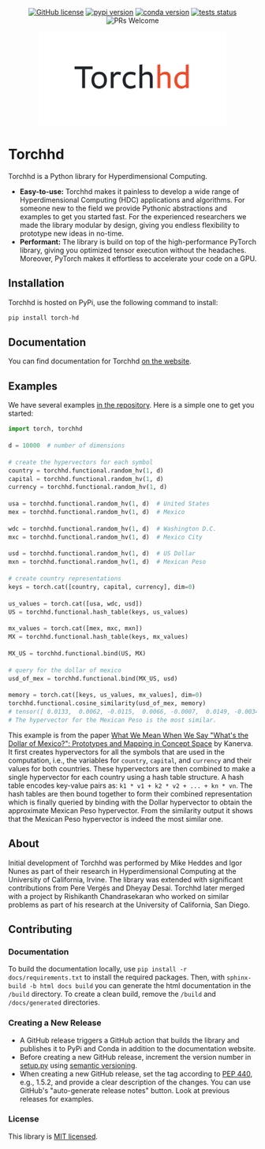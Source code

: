 <p align="center">
    <a href="https://github.com/hyperdimensional-computing/torchhd/blob/main/LICENSE"><img alt="GitHub license" src="https://img.shields.io/badge/license-MIT-orange.svg?style=flat" /></a>
    <a href="https://pypi.org/project/torch-hd/"><img alt="pypi version" src="https://img.shields.io/pypi/v/torch-hd.svg?style=flat&color=orange" /></a>
    <a href="https://anaconda.org/torchhd/torchhd"><img alt="conda version" src="https://img.shields.io/conda/v/torchhd/torchhd?label=conda&style=flat&color=orange" /></a>
    <a href="https://github.com/hyperdimensional-computing/torchhd/actions/workflows/test.yml?query=branch%3Amain"><img alt="tests status" src="https://img.shields.io/github/workflow/status/hyperdimensional-computing/torchhd/Test/main?label=tests&style=flat" />
    </a><img alt="PRs Welcome" src="https://img.shields.io/badge/PRs-welcome-brightgreen.svg?style=flat" />
</p>

<div align="center">
    <a href="https://github.com/hyperdimensional-computing/torchhd">
        <img width="380px"  alt="Torchhd logo" src="https://raw.githubusercontent.com/hyperdimensional-computing/torchhd/main/docs/images/torchhd-logo.svg" />
    </a>
</div>

# Torchhd

Torchhd is a Python library for Hyperdimensional Computing.

* **Easy-to-use:** Torchhd makes it painless to develop a wide range of Hyperdimensional Computing (HDC) applications and algorithms. For someone new to the field we provide Pythonic abstractions and examples to get you started fast. For the experienced researchers we made the library modular by design, giving you endless flexibility to prototype new ideas in no-time.
* **Performant:** The library is build on top of the high-performance PyTorch library, giving you optimized tensor execution without the headaches. Moreover, PyTorch makes it effortless to accelerate your code on a GPU.

## Installation

Torchhd is hosted on PyPi, use the following command to install:

```bash
pip install torch-hd
```

<!-- ```bash
conda install -c torchhd torchhd
``` -->

## Documentation

You can find documentation for Torchhd [on the website](https://torchhd.readthedocs.io).

## Examples

We have several examples [in the repository](https://github.com/hyperdimensional-computing/torchhd/tree/main/examples). Here is a simple one to get you started:

```python
import torch, torchhd

d = 10000  # number of dimensions

# create the hypervectors for each symbol
country = torchhd.functional.random_hv(1, d)
capital = torchhd.functional.random_hv(1, d)
currency = torchhd.functional.random_hv(1, d)

usa = torchhd.functional.random_hv(1, d)  # United States
mex = torchhd.functional.random_hv(1, d)  # Mexico

wdc = torchhd.functional.random_hv(1, d)  # Washington D.C.
mxc = torchhd.functional.random_hv(1, d)  # Mexico City

usd = torchhd.functional.random_hv(1, d)  # US Dollar
mxn = torchhd.functional.random_hv(1, d)  # Mexican Peso

# create country representations
keys = torch.cat([country, capital, currency], dim=0)

us_values = torch.cat([usa, wdc, usd])
US = torchhd.functional.hash_table(keys, us_values)

mx_values = torch.cat([mex, mxc, mxn])
MX = torchhd.functional.hash_table(keys, mx_values)

MX_US = torchhd.functional.bind(US, MX)

# query for the dollar of mexico
usd_of_mex = torchhd.functional.bind(MX_US, usd)

memory = torch.cat([keys, us_values, mx_values], dim=0)
torchhd.functional.cosine_similarity(usd_of_mex, memory)
# tensor([ 0.0133,  0.0062, -0.0115,  0.0066, -0.0007,  0.0149, -0.0034,  0.0084,  0.3334])
# The hypervector for the Mexican Peso is the most similar.
```

This example is from the paper [What We Mean When We Say "What's the Dollar of Mexico?": Prototypes and Mapping in Concept Space](https://redwood.berkeley.edu/wp-content/uploads/2020/05/kanerva2010what.pdf) by Kanerva. It first creates hypervectors for all the symbols that are used in the computation, i.e., the variables for `country`, `capital`, and `currency` and their values for both countries. These hypervectors are then combined to make a single hypervector for each country using a hash table structure. A hash table encodes key-value pairs as: `k1 * v1 + k2 * v2 + ... + kn * vn`. The hash tables are then bound together to form their combined representation which is finally queried by binding with the Dollar hypervector to obtain the approximate Mexican Peso hypervector. From the similarity output it shows that the Mexican Peso hypervector is indeed the most similar one.


## About

Initial development of Torchhd was performed by Mike Heddes and Igor Nunes as part of their research in Hyperdimensional Computing at the University of California, Irvine. The library was extended with significant contributions from Pere Vergés and Dheyay Desai. Torchhd later merged with a project by Rishikanth Chandrasekaran who worked on similar problems as part of his research at the University of California, San Diego.

## Contributing

### Documentation

To build the documentation locally, use `pip install -r docs/requirements.txt` to install the required packages. Then, with `sphinx-build -b html docs build` you can generate the html documentation in the `/build` directory. To create a clean build, remove the `/build` and `/docs/generated` directories.

### Creating a New Release

- A GitHub release triggers a GitHub action that builds the library and publishes it to PyPi and Conda in addition to the documentation website.
- Before creating a new GitHub release, increment the version number in [setup.py](https://github.com/hyperdimensional-computing/torchhd/blob/main/setup.py) using [semantic versioning](https://semver.org).
- When creating a new GitHub release, set the tag according to [PEP 440](https://peps.python.org/pep-0440/), e.g., 1.5.2, and provide a clear description of the changes. You can use GitHub's "auto-generate release notes" button. Look at previous releases for examples.

### License

This library is [MIT licensed](https://github.com/hyperdimensional-computing/torchhd/blob/main/LICENSE).
